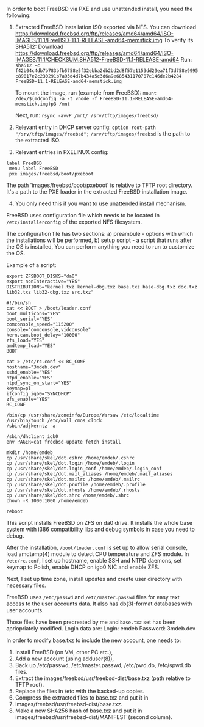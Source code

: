 In order to boot FreeBSD via PXE and use unattended install,
you need the following:

1. Extracted FreeBSD installation ISO exported via NFS.
   You can download https://download.freebsd.org/ftp/releases/amd64/amd64/ISO-IMAGES/11.1/FreeBSD-11.1-RELEASE-amd64-memstick.img
   To verify its SHA512:
   Download https://download.freebsd.org/ftp/releases/amd64/amd64/ISO-IMAGES/11.1/CHECKSUM.SHA512-FreeBSD-11.1-RELEASE-amd64
   Run:
   `sha512 -c f42b04c4db7b783bfb5758e5f32ebba2db2bd2d8f57e1153dd29ea71f3d758e9995c89017e2c230291b7a93d4d7b434a5c3d6a9e685431170707c146de2b4284 FreeBSD-11.1-RELEASE-amd64-memstick.img`
   
   To mount the image, run (example from FreeBSD):
   `mount /dev/$(mdconfig -a -t vnode -f FreeBSD-11.1-RELEASE-amd64-memstick.img)p3 /mnt`
   
   Next, run:
   `rsync -avvP /mnt/ /srv/tftp/images/freebsd/`
2. Relevant entry in DHCP server config:
  `option root-path "/srv/tftp/images/freebsd";`
  `/srv/tftp/images/freebsd` is the path to the extracted ISO.
  
3. Relevant entries in PXELINUX config:
```
label FreeBSD
 menu label FreeBSD
 pxe images/freebsd/boot/pxeboot
```

The path 'images/freebsd/boot/pxeboot' is relative to TFTP root directory.
It's a path to the PXE loader in the extracted FreeBSD installation image.

4. You only need this if you want to use unattended install mechanism.

FreeBSD uses configuration file which needs to be located in
`/etc/installerconfig` of the exported NFS filesystem.

The configuration file has two sections:
a) preambule - options with which the installations will be performed,
b) setup script - a script that runs after the OS is installed, You can perform
anything you need to run to customize the OS.

Example of a script:
```
export ZFSBOOT_DISKS="da0"
export nonInteractive="YES"
DISTRIBUTIONS="kernel.txz kernel-dbg.txz base.txz base-dbg.txz doc.txz lib32.txz lib32-dbg.txz src.txz"

#!/bin/sh
cat << BOOT > /boot/loader.conf
boot_multicons="YES"
boot_serial="YES"
comconsole_speed="115200"
console="comconsole,vidconsole"
kern.cam.boot_delay="10000"
zfs_load="YES"
amdtemp_load="YES"
BOOT

cat > /etc/rc.conf << RC_CONF
hostname="3mdeb.dev"
sshd_enable="YES"
ntpd_enable="YES"
ntpd_sync_on_start="YES"
keymap=pl
ifconfig_igb0="SYNCDHCP"
zfs_enable="YES"
RC_CONF

/bin/cp /usr/share/zoneinfo/Europe/Warsaw /etc/localtime
/usr/bin/touch /etc/wall_cmos_clock
/sbin/adjkerntz -a

/sbin/dhclient igb0
env PAGER=cat freebsd-update fetch install

mkdir /home/emdeb
cp /usr/share/skel/dot.cshrc /home/emdeb/.cshrc
cp /usr/share/skel/dot.login /home/emdeb/.login
cp /usr/share/skel/dot.login_conf /home/emdeb/.login_conf
cp /usr/share/skel/dot.mail_aliases /home/emdeb/.mail_aliases
cp /usr/share/skel/dot.mailrc /home/emdeb/.mailrc
cp /usr/share/skel/dot.profile /home/emdeb/.profile
cp /usr/share/skel/dot.rhosts /home/emdeb/.rhosts
cp /usr/share/skel/dot.shrc /home/emdeb/.shrc
chown -R 1000:1000 /home/emdeb

reboot
```

This script installs FreeBSD on ZFS on da0 drive. It installs the whole base
system with i386 compatibility libs and debug symbols in case you need to debug.

After the installation, `/boot/loader.conf` is set up to allow serial console,
load amdtemp(4) module to detect CPU temperature and ZFS module.
In `/etc/rc.conf`, I set up hostname, enable SSH and NTPD daemons,
set keymap to Polish, enable DHCP on igb0 NIC and enable ZFS.

Next, I set up time zone, install updates and create user directory with necessary files.

FreeBSD uses `/etc/passwd` and `/etc/master.passwd` files
for easy text access to the user accounts data.
It also has db(3)-format databases with user accounts.

Those files have been precreated by me and `base.txz` set has been apriopriately modified.
Login data are:
Login: emdeb
Password: 3mdeb.dev

In order to modify base.txz to include the new account, one needs to:

1.    Install FreeBSD (on VM, other PC etc.),
2.    Add a new account (using adduser(8)),
3.    Back up /etc/passwd, /etc/master.passwd, /etc/pwd.db, /etc/spwd.db files.
4.    Extract the images/freebsd/usr/freebsd-dist/base.txz (path relative to
    TFTP root).
5.    Replace the files in /etc with the backed-up copies.
6.    Compress the extracted files to base.txz and put it in
7.    images/freebsd/usr/freebsd-dist/base.txz.
8.    Make a new SHA256 hash of base.txz and put it in
    images/freebsd/usr/freebsd-dist/MANIFEST (second column).
